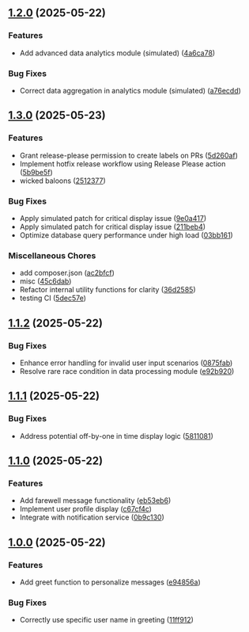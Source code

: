## [1.2.0](https://github.com/Ctikki/github-playground/compare/v1.1.2...v1.2.0) (2025-05-22)

### Features

* Add advanced data analytics module (simulated) ([4a6ca78](https://github.com/Ctikki/github-playground/commit/4a6ca789c8a76c15117f34269b14bde45cc95a7b))

### Bug Fixes

* Correct data aggregation in analytics module (simulated) ([a76ecdd](https://github.com/Ctikki/github-playground/commit/a76ecdd20e4214ce09d7d5328306feee1ad01109))
## [1.3.0](https://github.com/Ctikki/github-playground/compare/v1.2.0...v1.3.0) (2025-05-23)


### Features

* Grant release-please permission to create labels on PRs ([5d260af](https://github.com/Ctikki/github-playground/commit/5d260af8f049d0cdbe3805408a59c404cc6036a0))
* Implement hotfix release workflow using Release Please action ([5b9be5f](https://github.com/Ctikki/github-playground/commit/5b9be5fb2d6623e76ff394c638ce78e8b6586be3))
* wicked baloons ([2512377](https://github.com/Ctikki/github-playground/commit/251237761ab0c653282b4b1cafaa88b888d1d6ab))


### Bug Fixes

* Apply simulated patch for critical display issue ([9e0a417](https://github.com/Ctikki/github-playground/commit/9e0a4173d35543250a7409e4a269e325d4d05a59))
* Apply simulated patch for critical display issue ([211beb4](https://github.com/Ctikki/github-playground/commit/211beb4422ae6578a476d209a4b27bf948d0d7a6))
* Optimize database query performance under high load ([03bb161](https://github.com/Ctikki/github-playground/commit/03bb161b128e02b0bedfc0488c13e6a8d7fce7b3))


### Miscellaneous Chores

* add composer.json ([ac2bfcf](https://github.com/Ctikki/github-playground/commit/ac2bfcfadd9491cb6592d55dcafbddd085e21455))
* misc ([45c6dab](https://github.com/Ctikki/github-playground/commit/45c6dab57746083c1445880a211814c61ea414c2))
* Refactor internal utility functions for clarity ([36d2585](https://github.com/Ctikki/github-playground/commit/36d2585a5343d1421424eaa8de110641c8bed901))
* testing CI ([5dec57e](https://github.com/Ctikki/github-playground/commit/5dec57ec29f1913ac9e2eb83c321eb4c150c928a))

## [1.1.2](https://github.com/Ctikki/github-playground/compare/v1.1.1...v1.1.2) (2025-05-22)

### Bug Fixes

* Enhance error handling for invalid user input scenarios ([0875fab](https://github.com/Ctikki/github-playground/commit/0875fab04d5bd77f9182d6f4d8004068a2ecddca))
* Resolve rare race condition in data processing module ([e92b920](https://github.com/Ctikki/github-playground/commit/e92b920f15ec8b97cb294b63695533f9e2a750b7))
## [1.1.1](https://github.com/Ctikki/github-playground/compare/v1.1.0...v1.1.1) (2025-05-22)

### Bug Fixes

* Address potential off-by-one in time display logic ([5811081](https://github.com/Ctikki/github-playground/commit/581108131c955c4efe15875df1e0e86e33fc3a90))
## [1.1.0](https://github.com/Ctikki/github-playground/compare/v1.0.0...v1.1.0) (2025-05-22)

### Features

* Add farewell message functionality ([eb53eb6](https://github.com/Ctikki/github-playground/commit/eb53eb684e61adf1d9e4cf4dbcf8b166f5e49ca4))
* Implement user profile display ([c67cf4c](https://github.com/Ctikki/github-playground/commit/c67cf4cfce6b8aee0b33fe8b000d9d5168a87cea))
* Integrate with notification service ([0b9c130](https://github.com/Ctikki/github-playground/commit/0b9c130d32d0abc80ad7476e1bfe8e204a97204f))
## [1.0.0](https://github.com/Ctikki/github-playground/compare/e94856adeb415bc3b1d20eb0713b1f02342b78bd...v1.0.0) (2025-05-22)

### Features

* Add greet function to personalize messages ([e94856a](https://github.com/Ctikki/github-playground/commit/e94856adeb415bc3b1d20eb0713b1f02342b78bd))

### Bug Fixes

* Correctly use specific user name in greeting ([11ff912](https://github.com/Ctikki/github-playground/commit/11ff912fc217f755e4f3a3d0d667a3bf08f9c085))
